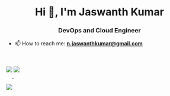 <h1 align="center">Hi 👋, I'm Jaswanth Kumar</h1>
<h3 align="center">DevOps and Cloud Engineer </h3>

- 📫 How to reach me: **n.jaswanthkumar@gmail.com**


<p>
  <br></br>
<a href="https://github.com/jaswanthnasa" target="_blank">
<img src=https://img.shields.io/badge/GitHub-100000?style=for-the-badge&logo=github&logoColor=white style="margin-bottom: 15px; height: auto; width: auto;" />
</a>

<a href="https://www.linkedin.com/in/jaswanth-kumar-82442752/" target="_blank">
<img src=https://img.shields.io/badge/linkedin-%231E77B5.svg?&style=for-the-badge&logo=linkedin&logoColor=white style="margin-bottom: 15px; height: auto; width: auto;" />
</a>
</p>

<a href="https://www.youtube.com/channel/UCd1-0aQmEDA_-7xH7yp9MzQ" target="_blank">
<img src=https://img.shields.io/badge/Youtube-%231E77B5.svg?&style=for-the-badge&logo=linkedin&logoColor=white style="margin-bottom: 15px; height: auto; width: auto;" />
</a>
</p>

